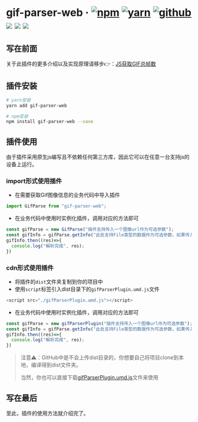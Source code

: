 # gif-parser-web · [![npm](https://img.shields.io/badge/npm-v1.0.5-2081C1)](https://www.npmjs.com/package/gif-parser-web) [![yarn](https://img.shields.io/badge/yarn-v1.0.5-F37E42)](https://yarnpkg.com/package/gif-parser-web) [![github](https://img.shields.io/badge/GitHub-depositary-9A9A9A)](https://github.com/likaia/gif-parser-web) [![](https://img.shields.io/github/issues/likaia/gif-parser-web)](https://github.com/likaia/gif-parser-web/issues) [![](	https://img.shields.io/github/forks/likaia/gif-parser-web)](``https://github.com/likaia/gif-parser-web/network/members) [![](	https://img.shields.io/github/stars/likaia/gif-parser-web)](https://github.com/likaia/gif-parser-web/stargazers)

## 写在前面
关于此插件的更多介绍以及实现原理请移步👉：[JS获取GIF总帧数](https://www.kaisir.cn/post/142)

## 插件安装
```bash
# yarn安装
yarn add gif-parser-web

# npm安装
npm install gif-parser-web --save
```

## 插件使用
由于插件采用原生js编写且不依赖任何第三方库，因此它可以在任意一台支持js的设备上运行。

### import形式使用插件
* 在需要获取Gif图像信息的业务代码中导入插件
```javascript
import GifParse from "gif-parser-web";
```
* 在业务代码中使用时实例化插件，调用对应的方法即可
```javascript
const gifParse = new GifParse("插件支持传入一个图像url作为可选参数");
const gifInfo = gifParse.getInfo("此处支持File类型的数据作为可选参数，如果传入则使用此处的参数作为gif数据源");
gifInfo.then((res)=>{
  console.log("解析完成", res);
})
```

### cdn形式使用插件
* 将插件的`dist`文件夹复制到你的项目中
* 使用`script`标签引入dist目录下的`gifParserPlugin.umd.js`文件
```javascript
<script src="./gifParserPlugin.umd.js"></script>
```
* 在业务代码中使用时实例化插件，调用对应的方法即可
```javascript
const gifParse = new gifParserPlugin("插件支持传入一个图像url作为可选参数");
const gifInfo = gifParse.getInfo("此处支持File类型的数据作为可选参数，如果传入则使用此处的参数作为gif数据源");
gifInfo.then((res)=>{
  console.log("解析完成", res);
})
```
> 注意⚠️：GitHub中是不会上传dist目录的，你想要自己将项目clone到本地，编译得到dist文件夹。
> 
>当然，你也可以直接下载[gifParserPlugin.umd.js](https://unpkg.com/gif-parser-web@1.0.5/dist/gifParserPlugin.umd.js)文件来使用


## 写在最后
至此，插件的使用方法就介绍完了。
